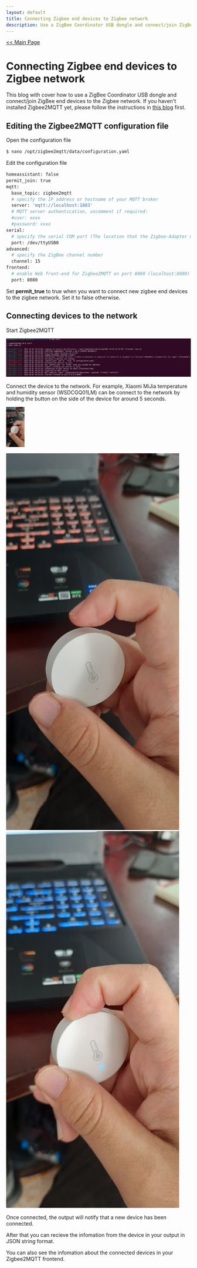 ```yaml
---
layout: default
title: Connecting Zigbee end devices to Zigbee network
description: Use a ZigBee Coordinator USB dongle and connect/join ZigBee end devices to the Zigbee network.
---
```


[<< Main Page](https://supakornpholsiri.github.io/)

# Connecting Zigbee end devices to Zigbee network

This blog with cover how to use a ZigBee Coordinator USB dongle and connect/join ZigBee end devices to the Zigbee network. If you haven't installed Zigbee2MQTT yet, please follow the instructions in [this blog](https://supakornpholsiri.github.io/blog/installing_zigbee2mqtt_on_linux.html) first.

## Editing the Zigbee2MQTT configuration file

Open the configuration file

```sh
$ nano /opt/zigbee2mqtt/data/configuration.yaml
```

Edit the configuration file

```sh
homeassistant: false
permit_join: true
mqtt:
  base_topic: zigbee2mqtt
  # specify the IP address or hostname of your MQTT broker
  server: 'mqtt://localhost:1883'
  # MQTT server authentication, uncomment if required:
  #user: xxxx
  #password: xxxx
serial:
  # specify the serial COM port (The location that the Zigbee-Adapter mounted on.)
  port: /dev/ttyUSB0
advanced:
  # specify the ZigBee channel number
  channel: 15
frontend:
  # enable Web front-end for Zigbee2MQTT on port 8080 (localhost:8080)
  port: 8080  
```

Set **permit_true** to true when you want to connect new zigbee end devices to the zigbee network. Set it to false otherwise.

## Connecting devices to the network

Start Zigbee2MQTT

![Zigbee2MQTT](/assets/images/installing_zigbee2mqtt_on_linux/Zigbee2MQTT_started.png)

Connect the device to the network. For example, Xiaomi MiJia temperature and humidity sensor (WSDCGQ01LM) can be connect to the network by holding the button on the side of the device for around 5 seconds.

<img src = ./assets/images/connecting_zigbee_end_device_to_network.md/Zigbee_device.jpg width = "50"/>

![Xiaomi MiJia temperature and humidity sensor](/assets/images/connecting_zigbee_end_device_to_network.md/Zigbee_device.jpg) ![Device connected](/assets/images/connecting_zigbee_end_device_to_network.md/Device_connected.jpg)

Once connected, the output will notify that a new device has been connected.

After that you can recieve the infomation from the device in your output in JSON string format.

You can also see the infomation about the connected devices in your Zigbee2MQTT frontend.
